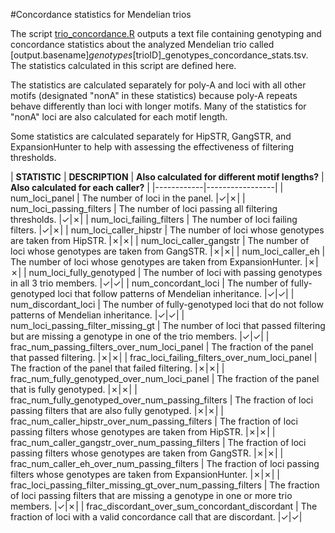 #Concordance statistics for Mendelian trios

The script [trio_concordance.R](scripts/trio_concordance.R) outputs a text file containing genotyping and concordance statistics about the analyzed Mendelian trio called [output.basename]_genotypes_[trioID]_genotypes_concordance_stats.tsv. The statistics calculated in this script are defined here.

The statistics are calculated separately for poly-A and loci with all other motifs (designated "nonA" in these statistics) because poly-A repeats behave differently than loci with longer motifs. Many of the statistics for "nonA" loci are also calculated for each motif length.

Some statistics are calculated separately for HipSTR, GangSTR, and ExpansionHunter to help with assessing the effectiveness of filtering thresholds.


| **STATISTIC** | **DESCRIPTION** | **Also calculated for different motif lengths?** | **Also calculated for each caller?** |
|------------|-----------------|
| num_loci_panel | The number of loci in the panel. |&check;|&cross;|
| num_loci_passing_filters | The number of loci passing all filtering thresholds. |&check;|&cross;|
| num_loci_failing_filters | The number of loci failing filters. |&check;|&cross;|
| num_loci_caller_hipstr | The number of loci whose genotypes are taken from HipSTR. |&cross;|&cross;|
| num_loci_caller_gangstr | The number of loci whose genotypes are taken from GangSTR. |&cross;|&cross;|
| num_loci_caller_eh | The number of loci whose genotypes are taken from ExpansionHunter. |&cross;|&cross;|
| num_loci_fully_genotyped | The number of loci with passing genotypes in all 3 trio members. |&check;|&check;|
| num_concordant_loci | The number of fully-genotyped loci that follow patterns of Mendelian inheritance. |&check;|&check;|
| num_discordant_loci | The number of fully-genotyped loci that do not follow patterns of Mendelian inheritance. |&check;|&check;|
| num_loci_passing_filter_missing_gt | The number of loci that passed filtering but are missing a genotype in one of the trio members. |&check;|&check;|
| frac_num_passing_filters_over_num_loci_panel | The fraction of the panel that passed filtering. |&cross;|&cross;|
| frac_loci_failing_filters_over_num_loci_panel | The fraction of the panel that failed filtering. |&cross;|&cross;|
| frac_num_fully_genotyped_over_num_loci_panel | The fraction of the panel that is fully genotyped. |&cross;|&cross;|
| frac_num_fully_genotyped_over_num_passing_filters | The fraction of loci passing filters that are also fully genotyped. |&cross;|&cross;|
| frac_num_caller_hipstr_over_num_passing_filters | The fraction of loci passing filters whose genotypes are taken from HipSTR. |&cross;|&cross;|
| frac_num_caller_gangstr_over_num_passing_filters | The fraction of loci passing filters whose genotypes are taken from GangSTR. |&cross;|&cross;|
| frac_num_caller_eh_over_num_passing_filters | The fraction of loci passing filters whose genotypes are taken from ExpansionHunter. |&cross;|&cross;|
| frac_loci_passing_filter_missing_gt_over_num_passing_filters | The fraction of loci passing filters that are missing a genotype in one or more trio members. |&check;|&cross;|
| frac_discordant_over_sum_concordant_discordant | The fraction of loci with a valid concordance call that are discordant. |&check;|&check;|